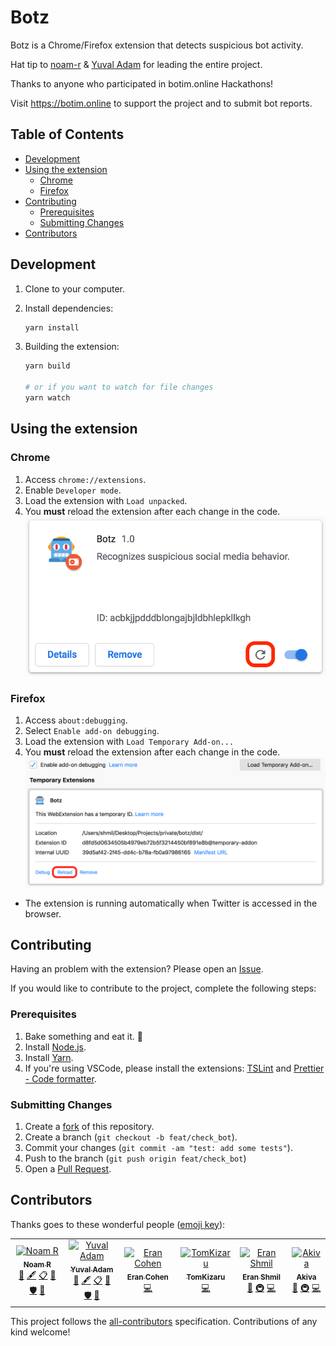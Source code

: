 # Botz

Botz is a Chrome/Firefox extension that detects suspicious bot activity.

Hat tip to [noam-r](https://github.com/noam-r) & [Yuval Adam](https://github.com/yuvadm) for leading the entire project.

Thanks to anyone who participated in botim.online Hackathons!

Visit <https://botim.online> to support the project and to submit bot reports.

## Table of Contents

- [Development](#development)
- [Using the extension](#using-the-extension)
  - [Chrome](#chrome)
  - [Firefox](#firefox)
- [Contributing](#contributing)
  - [Prerequisites](#prerequisites)
  - [Submitting Changes](#submitting-changes)
- [Contributors](#contributors)

## Development

1. Clone to your computer.
1. Install dependencies:

   ```bash
   yarn install
   ```

1. Building the extension:

   ```bash
   yarn build

   # or if you want to watch for file changes
   yarn watch
   ```

## Using the extension

### Chrome

1. Access `chrome://extensions`.
1. Enable `Developer mode`.
1. Load the extension with `Load unpacked`.
1. You **must** reload the extension after each change in the code.
   <img src="assets/chrome.png" width="500" />

### Firefox

1. Access `about:debugging`.
2. Select `Enable add-on debugging`.
3. Load the extension with `Load Temporary Add-on...`
4. You **must** reload the extension after each change in the code.
   ![Firefox](assets/firefox.png)

- The extension is running automatically when Twitter is accessed in the browser.

## Contributing

Having an problem with the extension? Please open an [Issue](https://github.com/botimonline/botz/issues/new).

If you would like to contribute to the project, complete the following steps:

### Prerequisites

1. Bake something and eat it. :bread:
1. Install [Node.js](https://nodejs.org/en/download/).
1. Install [Yarn](https://yarnpkg.com/lang/en/docs/install/).
1. If you're using VSCode, please install the extensions: [TSLint](https://marketplace.visualstudio.com/items?itemName=ms-vscode.vscode-typescript-tslint-plugin) and [Prettier - Code formatter](https://marketplace.visualstudio.com/items?itemName=esbenp.prettier-vscode).

### Submitting Changes

1. Create a [fork](https://github.com/botimonline/botz/fork) of this repository.
2. Create a branch (`git checkout -b feat/check_bot`).
3. Commit your changes (`git commit -am "test: add some tests"`).
4. Push to the branch (`git push origin feat/check_bot`)
5. Open a [Pull Request](https://github.com/botimonline/botz/compare).

## Contributors

Thanks goes to these wonderful people ([emoji key](https://allcontributors.org/docs/en/emoji-key)):

<!-- ALL-CONTRIBUTORS-LIST:START - Do not remove or modify this section -->
<!-- prettier-ignore -->
<table><tr><td align="center"><a href="https://b48.club"><img src="https://avatars0.githubusercontent.com/u/23420607?v=4" width="36px;" alt="Noam R"/><br /><sub><b>Noam R</b></sub></a><br /><a href="#business-noam-r" title="Business development">💼</a> <a href="#content-noam-r" title="Content">🖋</a> <a href="#eventOrganizing-noam-r" title="Event Organizing">📋</a> <a href="#ideas-noam-r" title="Ideas, Planning, & Feedback">🤔</a> <a href="#security-noam-r" title="Security">🛡️</a> <a href="#talk-noam-r" title="Talks">📢</a></td><td align="center"><a href="https://yuv.al"><img src="https://avatars2.githubusercontent.com/u/315080?v=4" width="36px;" alt="Yuval Adam"/><br /><sub><b>Yuval Adam</b></sub></a><br /><a href="#business-yuvadm" title="Business development">💼</a> <a href="#content-yuvadm" title="Content">🖋</a> <a href="#eventOrganizing-yuvadm" title="Event Organizing">📋</a> <a href="#ideas-yuvadm" title="Ideas, Planning, & Feedback">🤔</a> <a href="#security-yuvadm" title="Security">🛡️</a> <a href="#talk-yuvadm" title="Talks">📢</a></td><td align="center"><a href="https://github.com/ceranco"><img src="https://avatars2.githubusercontent.com/u/22302978?v=4" width="36px;" alt="Eran Cohen"/><br /><sub><b>Eran Cohen</b></sub></a><br /><a href="https://github.com/botim.online/botz/commits?author=ceranco" title="Code">💻</a></td><td align="center"><a href="https://github.com/TomKizaru"><img src="https://avatars0.githubusercontent.com/u/18573920?v=4" width="36px;" alt="TomKizaru"/><br /><sub><b>TomKizaru</b></sub></a><br /><a href="https://github.com/botim.online/botz/commits?author=TomKizaru" title="Code">💻</a></td><td align="center"><a href="https://twitter.com/eranshmil"><img src="https://avatars0.githubusercontent.com/u/9721664?v=4" width="36px;" alt="Eran Shmil"/><br /><sub><b>Eran Shmil</b></sub></a><br /><a href="#ideas-eranshmil" title="Ideas, Planning, & Feedback">🤔</a> <a href="#infra-eranshmil" title="Infrastructure (Hosting, Build-Tools, etc)">🚇</a> <a href="https://github.com/botim.online/botz/commits?author=eranshmil" title="Code">💻</a></td><td align="center"><a href="http://t35t37.wordpress.com/"><img src="https://avatars2.githubusercontent.com/u/1175033?v=4" width="36px;" alt="Akiva"/><br /><sub><b>Akiva</b></sub></a><br /><a href="#ideas-abloch" title="Ideas, Planning, & Feedback">🤔</a> <a href="#infra-abloch" title="Infrastructure (Hosting, Build-Tools, etc)">🚇</a> <a href="https://github.com/botim.online/botz/commits?author=abloch" title="Code">💻</a></td></tr></table>

<!-- ALL-CONTRIBUTORS-LIST:END -->

This project follows the [all-contributors](https://github.com/all-contributors/all-contributors) specification. Contributions of any kind welcome!
